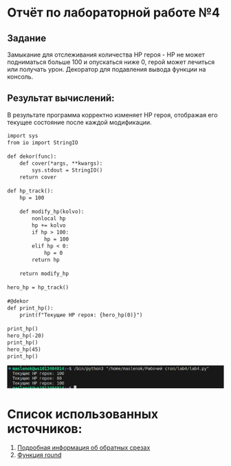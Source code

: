 # Отчёт по лабораторной работе №4

## Задание
Замыкание для отслеживания количества HP героя - HP не может подниматься больше 100 и опускаться ниже 0, герой может лечиться или получать урон.
Декоратор для подавления вывода функции на консоль.
## Результат вычислений: 
В результате программа корректно изменяет HP героя, отображая его текущее состояние после каждой модификации.
```
import sys
from io import StringIO

def dekor(func):
    def cover(*args, **kwargs):       
        sys.stdout = StringIO()
    return cover

def hp_track():
    hp = 100 

    def modify_hp(kolvo):
        nonlocal hp  
        hp += kolvo
        if hp > 100:
            hp = 100
        elif hp < 0:
            hp = 0
        return hp

    return modify_hp

hero_hp = hp_track()

#@dekor
def print_hp():
    print(f"Текущие HP героя: {hero_hp(0)}")

print_hp()
hero_hp(-20)
print_hp()
hero_hp(45)
print_hp()
```

![](https://github.com/manabreako/python/blob/main/lab4/Screenshot_20250327_115458.png)


# Список использованных источников: 
1) [Подробная информация об обратных срезах](https://clck.ru/MfEMS)
2) [Функция round](https://docs.python.org/3/search.html?q=round)
